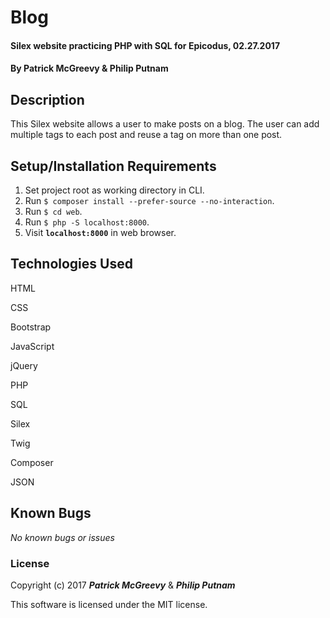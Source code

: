 # Blog

#### Silex website practicing PHP with SQL for Epicodus, 02.27.2017

#### By Patrick McGreevy & Philip Putnam

## Description

This Silex website allows a user to make posts on a blog. The user can add multiple tags to each post and reuse a tag on more than one post.


## Setup/Installation Requirements
1. Set project root as working directory in CLI.
2. Run `$ composer install --prefer-source --no-interaction`.
3. Run `$ cd web`.
4. Run `$ php -S localhost:8000`.
5. Visit **`localhost:8000`** in web browser.


## Technologies Used

HTML

CSS

Bootstrap

JavaScript

jQuery

PHP

SQL

Silex

Twig

Composer

JSON


## Known Bugs

_No known bugs or issues_

### License

Copyright (c) 2017 _**Patrick McGreevy**_ & _**Philip Putnam**_

This software is licensed under the MIT license.
